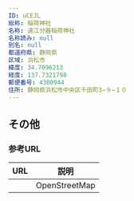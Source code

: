 ```yaml
---
ID: uCEJL
総称: 稲荷神社
名称: 遠江分器稲荷神社
名称読み: null
別名: null
都道府県: 静岡県
区域: 浜松市
緯度: 34.7096213
経度: 137.7321798
郵便番号: 4300944
住所: 静岡県浜松市中央区千田町3−９−１０
---
```


## その他

### 参考URL

| URL | 説明          |
| --- | ------------- |
|     | OpenStreetMap |
